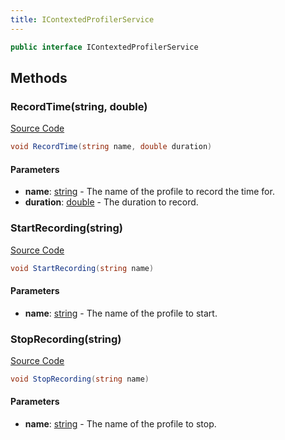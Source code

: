 ```yaml
---
title: IContextedProfilerService
---
```


```csharp
public interface IContextedProfilerService
```

## Methods

### RecordTime(string, double)

[Source Code](https://github.com/swiftly-solution/swiftlys2/blob/main/managed/src/SwiftlyS2.Shared/Modules/Profiler/IContextedProfilerService.cs#L22)

```csharp
void RecordTime(string name, double duration)
```

#### Parameters

- **name**: [string](https://learn.microsoft.com/dotnet/api/system.string) - The name of the profile to record the time for.
- **duration**: [double](https://learn.microsoft.com/dotnet/api/system.double) - The duration to record.

### StartRecording(string)

[Source Code](https://github.com/swiftly-solution/swiftlys2/blob/main/managed/src/SwiftlyS2.Shared/Modules/Profiler/IContextedProfilerService.cs#L9)

```csharp
void StartRecording(string name)
```

#### Parameters

- **name**: [string](https://learn.microsoft.com/dotnet/api/system.string) - The name of the profile to start.

### StopRecording(string)

[Source Code](https://github.com/swiftly-solution/swiftlys2/blob/main/managed/src/SwiftlyS2.Shared/Modules/Profiler/IContextedProfilerService.cs#L15)

```csharp
void StopRecording(string name)
```

#### Parameters

- **name**: [string](https://learn.microsoft.com/dotnet/api/system.string) - The name of the profile to stop.

